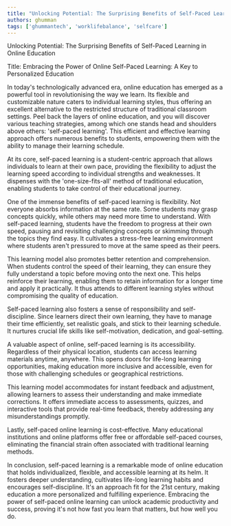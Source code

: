 ```yaml
---
title: "Unlocking Potential: The Surprising Benefits of Self-Paced Learning in Online Education"  # Wrap the title in double quotes
authors: ghumman
tags: ['ghummantech', 'worklifebalance', 'selfcare']
---
```


Unlocking Potential: The Surprising Benefits of Self-Paced Learning in Online Education
<!-- truncate -->

Title: Embracing the Power of Online Self-Paced Learning: A Key to Personalized Education

In today's technologically advanced era, online education has emerged as a powerful tool in revolutionising the way we learn. Its flexible and customizable nature caters to individual learning styles, thus offering an excellent alternative to the restricted structure of traditional classroom settings. Peel back the layers of online education, and you will discover various teaching strategies, among which one stands head and shoulders above others: 'self-paced learning'. This efficient and effective learning approach offers numerous benefits to students, empowering them with the ability to manage their learning schedule.

At its core, self-paced learning is a student-centric approach that allows individuals to learn at their own pace, providing the flexibility to adjust the learning speed according to individual strengths and weaknesses. It dispenses with the 'one-size-fits-all' method of traditional education, enabling students to take control of their educational journey.

One of the immense benefits of self-paced learning is flexibility. Not everyone absorbs information at the same rate. Some students may grasp concepts quickly, while others may need more time to understand. With self-paced learning, students have the freedom to progress at their own speed, pausing and revisiting challenging concepts or skimming through the topics they find easy. It cultivates a stress-free learning environment where students aren't pressured to move at the same speed as their peers.

This learning model also promotes better retention and comprehension. When students control the speed of their learning, they can ensure they fully understand a topic before moving onto the next one. This helps reinforce their learning, enabling them to retain information for a longer time and apply it practically. It thus attends to different learning styles without compromising the quality of education.

Self-paced learning also fosters a sense of responsibility and self-discipline. Since learners direct their own learning, they have to manage their time efficiently, set realistic goals, and stick to their learning schedule. It nurtures crucial life skills like self-motivation, dedication, and goal-setting.

A valuable aspect of online, self-paced learning is its accessibility. Regardless of their physical location, students can access learning materials anytime, anywhere. This opens doors for life-long learning opportunities, making education more inclusive and accessible, even for those with challenging schedules or geographical restrictions.

This learning model accommodates for instant feedback and adjustment, allowing learners to assess their understanding and make immediate corrections. It offers immediate access to assessments, quizzes, and interactive tools that provide real-time feedback, thereby addressing any misunderstandings promptly.

Lastly, self-paced online learning is cost-effective. Many educational institutions and online platforms offer free or affordable self-paced courses, eliminating the financial strain often associated with traditional learning methods. 

In conclusion, self-paced learning is a remarkable mode of online education that holds individualized, flexible, and accessible learning at its helm. It fosters deeper understanding, cultivates life-long learning habits and encourages self-discipline. It's an approach fit for the 21st century, making education a more personalized and fulfilling experience. Embracing the power of self-paced online learning can unlock academic productivity and success, proving it's not how fast you learn that matters, but how well you do.
